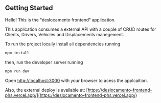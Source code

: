 ## Getting Started
Hello! This is the "deslocamento frontend" application.

This application consumes a external API with a couple of CRUD routes for Clients, Drivers, Vehicles and Displacements manegement.

To run the project locally install all dependencies running 

```bash
npm install
```

then, run the developer server running

```bash
npm run dev
```

Open [http://localhost:3000](http://localhost:3000) with your browser to acess the applcaition.

Also, the external deploy is available at: [https://deslocamento-frontend-phs.vercel.app/](https://deslocamento-frontend-phs.vercel.app/)
